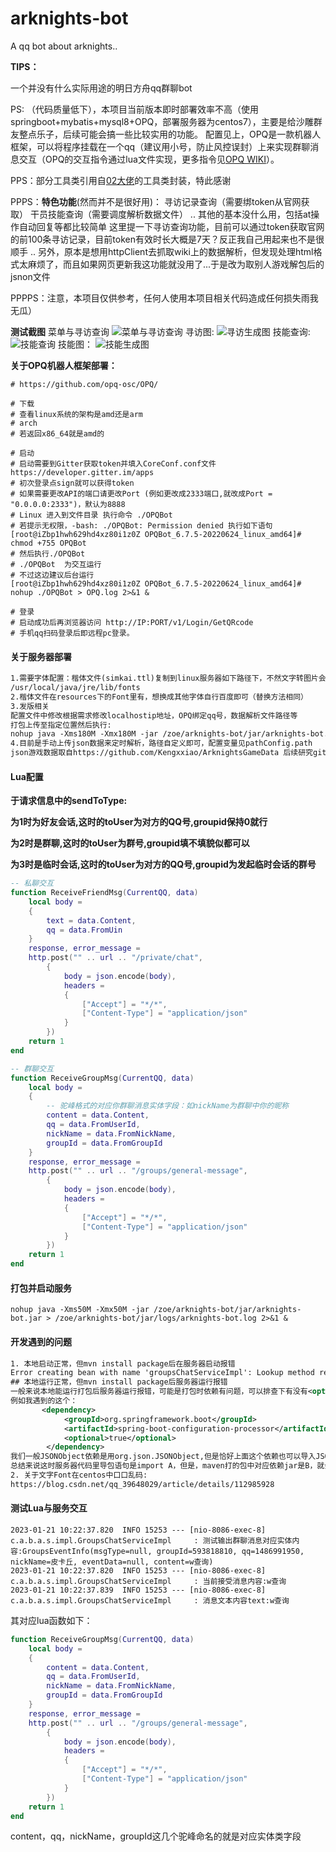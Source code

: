 # arknights-bot
A qq bot about arknights..

**TIPS：**

一个并没有什么实际用途的明日方舟qq群聊bot

PS:  （代码质量低下），本项目当前版本即时部署效率不高（使用springboot+mybatis+mysql8+OPQ，部署服务器为centos7），主要是给沙雕群友整点乐子，后续可能会搞一些比较实用的功能。
 配置见上，OPQ是一款机器人框架，可以将程序挂载在一个qq（建议用小号，防止风控误封）上来实现群聊消息交互（OPQ的交互指令通过lua文件实现，更多指令见[OPQ WIKI](https://github.com/opq-osc/OPQ/wiki)）。

PPS：部分工具类引用自[02大佬](https://github.com/Strelizia02/ArknightsAPI)的工具类封装，特此感谢

PPPS：**特色功能**(然而并不是很好用)：
    寻访记录查询（需要绑token从官网获取）
    干员技能查询（需要调度解析数据文件）
    ..
    其他的基本没什么用，包括at操作自动回复等都比较简单
    这里提一下寻访查询功能，目前可以通过token获取官网的前100条寻访记录，目前token有效时长大概是7天？反正我自己用起来也不是很顺手
    ..
    另外，原本是想用httpClient去抓取wiki上的数据解析，但发现处理html格式太麻烦了，而且如果网页更新我这功能就没用了...于是改为取别人游戏解包后的jsnon文件
    
PPPPS：注意，本项目仅供参考，任何人使用本项目相关代码造成任何损失雨我无瓜）

**测试截图**
菜单与寻访查询
![菜单与寻访查询](https://user-images.githubusercontent.com/60766110/217429122-aa1f4093-4d70-4641-ad24-de4f5da02510.jpg)
寻访图:
![寻访生成图](https://user-images.githubusercontent.com/60766110/217429269-66bd27ac-49eb-42b6-8e4a-0c4870011d27.jpg)
技能查询:
![技能查询](https://user-images.githubusercontent.com/60766110/217429297-344d561e-3c9c-4339-9295-c977f63e3fcd.jpg)
技能图：
![技能生成图](https://user-images.githubusercontent.com/60766110/217429369-00179b04-5805-4eb8-801d-44c6765a6d2b.jpg)


**关于OPQ机器人框架部署：**

```shell
# https://github.com/opq-osc/OPQ/

# 下载
# 查看linux系统的架构是amd还是arm 
# arch
# 若返回x86_64就是amd的

# 启动
# 启动需要到Gitter获取token并填入CoreConf.conf文件
https://developer.gitter.im/apps 
# 初次登录点sign就可以获得token
# 如果需要更改API的端口请更改Port (例如更改成2333端口,就改成Port = "0.0.0.0:2333")，默认为8888
# Linux 进入到文件目录 执行命令 ./OPQBot
# 若提示无权限，-bash: ./OPQBot: Permission denied 执行如下语句
[root@iZbp1hwh629hd4xz80i1z0Z OPQBot_6.7.5-20220624_linux_amd64]# chmod +755 OPQBot
# 然后执行./OPQBot
# ./OPQBot  为交互运行
# 不过这边建议后台运行
[root@iZbp1hwh629hd4xz80i1z0Z OPQBot_6.7.5-20220624_linux_amd64]# nohup ./OPQBot > OPQ.log 2>&1 &

# 登录
# 启动成功后再浏览器访问 http://IP:PORT/v1/Login/GetQRcode
# 手机qq扫码登录后即远程pc登录。

```

#### 关于服务器部署

```txt
1.需要字体配置：楷体文件(simkai.ttl)复制到linux服务器如下路径下，不然文字转图片会出现乱码：
/usr/local/java/jre/lib/fonts
2.楷体文件在resources下的Font里有，想换成其他字体自行百度即可（替换方法相同）
3.发版相关
配置文件中修改根据需求修改localhostip地址，OPQ绑定qq号，数据解析文件路径等
打包上传至指定位置然后执行:
nohup java -Xms180M -Xmx180M -jar /zoe/arknights-bot/jar/arknights-bot.jar > /zoe/arknights-bot/jar/logs/arknights-bot.log 2>&1 &
4.目前是手动上传json数据来定时解析，路径自定义即可，配置变量见pathConfig.path
json游戏数据取自https://github.com/Kengxxiao/ArknightsGameData 后续研究github库远程自动下载办法
```

#### Lua配置

**于请求信息中的sendToType:**

**为1时为好友会话,这时的toUser为对方的QQ号,groupid保持0就行**

**为2时是群聊,这时的toUser为群号,groupid填不填貌似都可以**

**为3时是临时会话,这时的toUser为对方的QQ号,groupid为发起临时会话的群号**

```lua
-- 私聊交互
function ReceiveFriendMsg(CurrentQQ, data)
    local body =
    {
        text = data.Content,
        qq = data.FromUin
    }
    response, error_message =
    http.post("" .. url .. "/private/chat",
        {
            body = json.encode(body),
            headers =
            {
                ["Accept"] = "*/*",
                ["Content-Type"] = "application/json"
            }
        })
    return 1
end

-- 群聊交互
function ReceiveGroupMsg(CurrentQQ, data)
    local body =
    {
        -- 驼峰格式的对应你群聊消息实体字段：如nickName为群聊中你的昵称
        content = data.Content,
        qq = data.FromUserId,
        nickName = data.FromNickName,
        groupId = data.FromGroupId
    }
    response, error_message =
    http.post("" .. url .. "/groups/general-message",
        {
            body = json.encode(body),
            headers =
            {
                ["Accept"] = "*/*",
                ["Content-Type"] = "application/json"
            }
        })
    return 1
end

```

#### 打包并启动服务

```shell
nohup java -Xms50M -Xmx50M -jar /zoe/arknights-bot/jar/arknights-bot.jar > /zoe/arknights-bot/jar/logs/arknights-bot.log 2>&1 &
```



#### 开发遇到的问题

```xml
1. 本地启动正常，但mvn install package后在服务器启动报错
Error creating bean with name 'groupsChatServiceImpl': Lookup method resolution failed; nested exception is java.lang.IllegalStateException: Failed to introspect Class [com.arknights.bot.app.service.impl.GroupsChatServiceImpl] from ClassLoader [org.springframework.boot.
## 本地运行正常，但mvn install package后服务器运行报错
一般来说本地能运行打包后服务器运行报错，可能是打包时依赖有问题，可以排查下有没有<optional></optional>或者<scope></scope>标签的依赖出现，这种很容易造成代码里运行时依赖取依赖A，但打包时取依赖B，就会报错
例如我遇到的这个：
       <dependency>
            <groupId>org.springframework.boot</groupId>
            <artifactId>spring-boot-configuration-processor</artifactId>
            <optional>true</optional>
        </dependency>
我们一般JSONObject依赖是用org.json.JSONObject,但是恰好上面这个依赖也可以导入JSONObject方法，而且本地启动是不会看出异常的，而optional为true表示又会造成依赖冲突时此依赖可选，这时打包里是另外一个JSONObject依赖（org.json.JSONObject），就会出现问题。
总结来说这时服务器代码里导包语句是import A，但是，maven打的包中对应依赖jar是B，就会报错，而且从报错信息中其实看不到有用的信息，只能怀疑是pom依赖问题，我也是挨个看pom依赖列表，注释后本地运行报错才发现这个问题。
2. 关于文字Font在centos中口口乱码:
https://blog.csdn.net/qq_39648029/article/details/112985928

```



#### 测试Lua与服务交互

```shell
2023-01-21 10:22:37.820  INFO 15253 --- [nio-8086-exec-8] c.a.b.a.s.impl.GroupsChatServiceImpl     : 测试输出群聊消息对应实体内容:GroupsEventInfo(msgType=null, groupId=593818810, qq=1486991950, nickName=皮卡丘, eventData=null, content=w查询)
2023-01-21 10:22:37.820  INFO 15253 --- [nio-8086-exec-8] c.a.b.a.s.impl.GroupsChatServiceImpl     : 当前接受消息内容:w查询
2023-01-21 10:22:37.839  INFO 15253 --- [nio-8086-exec-8] c.a.b.a.s.impl.GroupsChatServiceImpl     : 消息文本内容text:w查询

```

其对应lua函数如下：

```lua
function ReceiveGroupMsg(CurrentQQ, data)
    local body =
    {
        content = data.Content,
        qq = data.FromUserId,
        nickName = data.FromNickName,
        groupId = data.FromGroupId
    }
    response, error_message =
    http.post("" .. url .. "/groups/general-message",
        {
            body = json.encode(body),
            headers =
            {
                ["Accept"] = "*/*",
                ["Content-Type"] = "application/json"
            }
        })
    return 1
end
```

content，qq，nickName，groupId这几个驼峰命名的就是对应实体类字段
